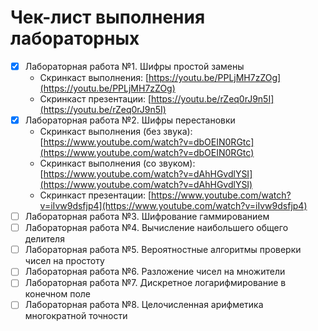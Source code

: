 # Чек-лист выполнения лабораторных

- [x] Лабораторная работа №1. Шифры простой замены
  - Скринкаст выполнения: [https://youtu.be/PPLjMH7zZOg](https://youtu.be/PPLjMH7zZOg)
  - Скринкаст презентации: [https://youtu.be/rZeq0rJ9n5I](https://youtu.be/rZeq0rJ9n5I)
- [x] Лабораторная работа №2. Шифры перестановки
  - Скринкаст выполнения (без звука): [https://www.youtube.com/watch?v=dbOEIN0RGtc](https://www.youtube.com/watch?v=dbOEIN0RGtc)
  - Скринкаст выполнения (со звуком): [https://www.youtube.com/watch?v=dAhHGvdlYSI](https://www.youtube.com/watch?v=dAhHGvdlYSI)
  - Скринкаст презентации: [https://www.youtube.com/watch?v=iIvw9dsfjp4](https://www.youtube.com/watch?v=iIvw9dsfjp4)
- [ ] Лабораторная работа №3. Шифрование гаммированием
- [ ] Лабораторная работа №4. Вычисление наибольшего общего делителя
- [ ] Лабораторная работа №5. Вероятностные алгоритмы проверки чисел на простоту
- [ ] Лабораторная работа №6. Разложение чисел на множители
- [ ] Лабораторная работа №7. Дискретное логарифмирование в конечном поле
- [ ] Лабораторная работа №8. Целочисленная арифметика многократной точности
